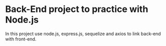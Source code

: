 # Back-End project to practice with Node.js
In this project use node.js, express.js, sequelize and axios to link back-end with front-end.